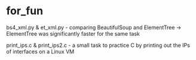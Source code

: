 # for_fun

bs4_xml.py & et_xml.py - comparing BeautifulSoup and ElementTree -> ElementTree was significantly faster for the same task


print_ips.c & print_ips2.c - a small task to practice C by printing out the IPs of interfaces on a Linux VM
